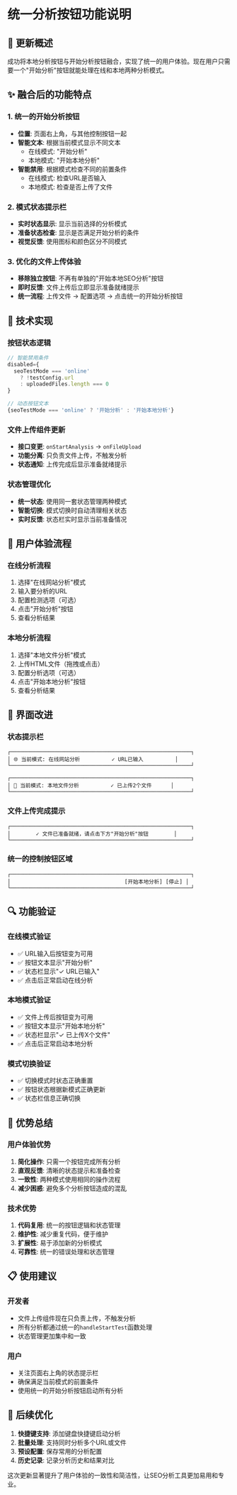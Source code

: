 # 统一分析按钮功能说明

## 🎯 更新概述

成功将本地分析按钮与开始分析按钮融合，实现了统一的用户体验。现在用户只需要一个"开始分析"按钮就能处理在线和本地两种分析模式。

## ✨ 融合后的功能特点

### 1. 统一的开始分析按钮
- **位置**: 页面右上角，与其他控制按钮一起
- **智能文本**: 根据当前模式显示不同文本
  - 在线模式: "开始分析"
  - 本地模式: "开始本地分析"
- **智能禁用**: 根据模式检查不同的前置条件
  - 在线模式: 检查URL是否输入
  - 本地模式: 检查是否上传了文件

### 2. 模式状态提示栏
- **实时状态显示**: 显示当前选择的分析模式
- **准备状态检查**: 显示是否满足开始分析的条件
- **视觉反馈**: 使用图标和颜色区分不同模式

### 3. 优化的文件上传体验
- **移除独立按钮**: 不再有单独的"开始本地SEO分析"按钮
- **即时反馈**: 文件上传后立即显示准备就绪提示
- **统一流程**: 上传文件 → 配置选项 → 点击统一的开始分析按钮

## 🔧 技术实现

### 按钮状态逻辑
```typescript
// 智能禁用条件
disabled={
  seoTestMode === 'online' 
    ? !testConfig.url 
    : uploadedFiles.length === 0
}

// 动态按钮文本
{seoTestMode === 'online' ? '开始分析' : '开始本地分析'}
```

### 文件上传组件更新
- **接口变更**: `onStartAnalysis` → `onFileUpload`
- **功能分离**: 只负责文件上传，不触发分析
- **状态通知**: 上传完成后显示准备就绪提示

### 状态管理优化
- **统一状态**: 使用同一套状态管理两种模式
- **智能切换**: 模式切换时自动清理相关状态
- **实时反馈**: 状态栏实时显示当前准备情况

## 📱 用户体验流程

### 在线分析流程
1. 选择"在线网站分析"模式
2. 输入要分析的URL
3. 配置检测选项（可选）
4. 点击"开始分析"按钮
5. 查看分析结果

### 本地分析流程
1. 选择"本地文件分析"模式
2. 上传HTML文件（拖拽或点击）
3. 配置分析选项（可选）
4. 点击"开始本地分析"按钮
5. 查看分析结果

## 🎨 界面改进

### 状态提示栏
```
┌─────────────────────────────────────────────────────────┐
│ 🌐 当前模式: 在线网站分析          ✓ URL已输入          │
└─────────────────────────────────────────────────────────┘

┌─────────────────────────────────────────────────────────┐
│ 💾 当前模式: 本地文件分析          ✓ 已上传2个文件      │
└─────────────────────────────────────────────────────────┘
```

### 文件上传完成提示
```
┌─────────────────────────────────────────────────────────┐
│        ✓ 文件已准备就绪，请点击下方"开始分析"按钮        │
└─────────────────────────────────────────────────────────┘
```

### 统一的控制按钮区域
```
┌─────────────────────────────────────────────────────────┐
│                                    [开始本地分析] [停止] │
└─────────────────────────────────────────────────────────┘
```

## 🔍 功能验证

### 在线模式验证
- ✅ URL输入后按钮变为可用
- ✅ 按钮文本显示"开始分析"
- ✅ 状态栏显示"✓ URL已输入"
- ✅ 点击后正常启动在线分析

### 本地模式验证
- ✅ 文件上传后按钮变为可用
- ✅ 按钮文本显示"开始本地分析"
- ✅ 状态栏显示"✓ 已上传X个文件"
- ✅ 点击后正常启动本地分析

### 模式切换验证
- ✅ 切换模式时状态正确重置
- ✅ 按钮状态根据新模式正确更新
- ✅ 状态栏信息正确切换

## 🚀 优势总结

### 用户体验优势
1. **简化操作**: 只需一个按钮完成所有分析
2. **直观反馈**: 清晰的状态提示和准备检查
3. **一致性**: 两种模式使用相同的操作流程
4. **减少困惑**: 避免多个分析按钮造成的混乱

### 技术优势
1. **代码复用**: 统一的按钮逻辑和状态管理
2. **维护性**: 减少重复代码，便于维护
3. **扩展性**: 易于添加新的分析模式
4. **可靠性**: 统一的错误处理和状态管理

## 📋 使用建议

### 开发者
- 文件上传组件现在只负责上传，不触发分析
- 所有分析都通过统一的`handleStartTest`函数处理
- 状态管理更加集中和一致

### 用户
- 关注页面右上角的状态提示栏
- 确保满足当前模式的前置条件
- 使用统一的开始分析按钮启动所有分析

## 🔄 后续优化

1. **快捷键支持**: 添加键盘快捷键启动分析
2. **批量处理**: 支持同时分析多个URL或文件
3. **预设配置**: 保存常用的分析配置
4. **历史记录**: 记录分析历史和结果对比

这次更新显著提升了用户体验的一致性和简洁性，让SEO分析工具更加易用和专业。
